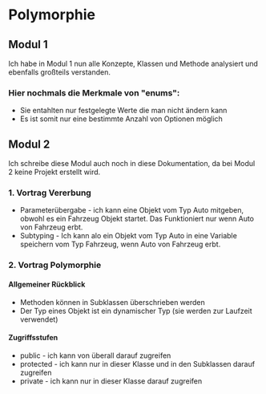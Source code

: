 # Polymorphie
## Modul 1

Ich habe in Modul 1 nun alle Konzepte, Klassen und Methode analysiert 
und ebenfalls großteils verstanden. 


### Hier nochmals die Merkmale von "enums":
- Sie entahlten nur festgelegte Werte die man nicht ändern kann
- Es ist somit nur eine bestimmte Anzahl von Optionen möglich


## Modul 2
Ich schreibe diese Modul auch noch in diese Dokumentation, 
da bei Modul 2 keine Projekt erstellt wird.


### 1. Vortrag Vererbung
- Parameterübergabe - ich kann eine Objekt vom Typ Auto mitgeben, obwohl es ein Fahrzeug Objekt startet. Das Funktioniert nur wenn Auto von Fahrzeug erbt.
- Subtyping - Ich kann alo ein Objekt vom Typ Auto in eine Variable speichern vom Typ Fahrzeug, wenn Auto von Fahrzeug erbt.


### 2. Vortrag Polymorphie

#### Allgemeiner Rückblick
- Methoden können in Subklassen überschrieben werden
- Der Typ eines Objekt ist ein dynamischer Typ (sie werden zur Laufzeit verwendet)


#### Zugriffsstufen
- public - ich kann von überall darauf zugreifen
- protected - ich kann nur in dieser Klasse und in den Subklassen darauf zugreifen
- private - ich kann nur in dieser Klasse darauf zugreifen




